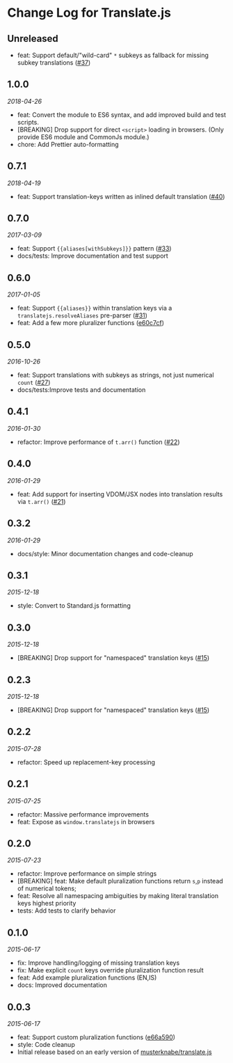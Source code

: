 # Change Log for Translate.js


## Unreleased
* feat: Support default/"wild-card" `*` subkeys as fallback for missing subkey translations ([#37](https://github.com/StephanHoyer/translate.js/pull/37))



## 1.0.0
_2018-04-26_
* feat: Convert the module to ES6 syntax, and add improved build and test scripts.
* [BREAKING] Drop support for direct `<script>` loading in browsers. (Only provide ES6 module and CommonJs module.)
* chore: Add Prettier auto-formatting



## 0.7.1
_2018-04-19_
* feat: Support translation-keys written as inlined default translation ([#40](https://github.com/StephanHoyer/translate.js/pull/40))



## 0.7.0
_2017-03-09_
* feat: Support `{{aliases[withSubkeys]}}` pattern ([#33](https://github.com/StephanHoyer/translate.js/pull/33))
* docs/tests: Improve documentation and test support



## 0.6.0
_2017-01-05_
* feat: Support `{{aliases}}` within translation keys via a `translatejs.resolveAliases` pre-parser ([#31](https://github.com/StephanHoyer/translate.js/pull/31))
* feat: Add a few more pluralizer functions ([e60c7cf](https://github.com/StephanHoyer/translate.js/commit/e60c7cf08663cd0202eb8e513a24c878232f4221))



## 0.5.0
_2016-10-26_
* feat: Support translations with subkeys as strings, not just numerical `count` ([#27](https://github.com/StephanHoyer/translate.js/pull/27))
* docs/tests:Improve tests and documentation



## 0.4.1
_2016-01-30_
* refactor: Improve performance of `t.arr()` function ([#22](https://github.com/StephanHoyer/translate.js/pull/22))



## 0.4.0
_2016-01-29_
* feat: Add support for inserting VDOM/JSX nodes into translation results via `t.arr()` ([#21](https://github.com/StephanHoyer/translate.js/pull/21))



## 0.3.2
_2016-01-29_
* docs/style: Minor documentation changes and code-cleanup



## 0.3.1
_2015-12-18_
* style: Convert to Standard.js formatting



## 0.3.0
_2015-12-18_
* [BREAKING] Drop support for "namespaced" translation keys ([#15](https://github.com/StephanHoyer/translate.js/pull/15))



## 0.2.3
_2015-12-18_
* [BREAKING] Drop support for "namespaced" translation keys ([#15](https://github.com/StephanHoyer/translate.js/pull/15))



## 0.2.2
_2015-07-28_

* refactor: Speed up replacement-key processing



## 0.2.1
_2015-07-25_

* refactor: Massive performance improvements
* feat: Expose as `window.translatejs` in browsers



## 0.2.0
_2015-07-23_

* refactor: Improve performance on simple strings
* [BREAKING] feat: Make default pluralization functions return `s`,`p` instead of numerical tokens;
* feat: Resolve all namespacing ambiguities by making literal translation keys highest priority
* tests: Add tests to clarify behavior



## 0.1.0
_2015-06-17_

* fix: Improve handling/logging of missing translation keys
* fix: Make explicit `count` keys override pluralization function result
* feat: Add example pluralization functions (EN,IS)
* docs: Improved documentation



## 0.0.3
_2015-06-17_

* feat: Support custom pluralization functions  ([e66a590](https://github.com/StephanHoyer/translate.js/commit/e66a59009a73013a3669af3c81eaeab29e28c8d1))
* style: Code cleanup
* Initial release based on an early version of [musterknabe/translate.js](https://github.com/musterknabe/translate.js)


